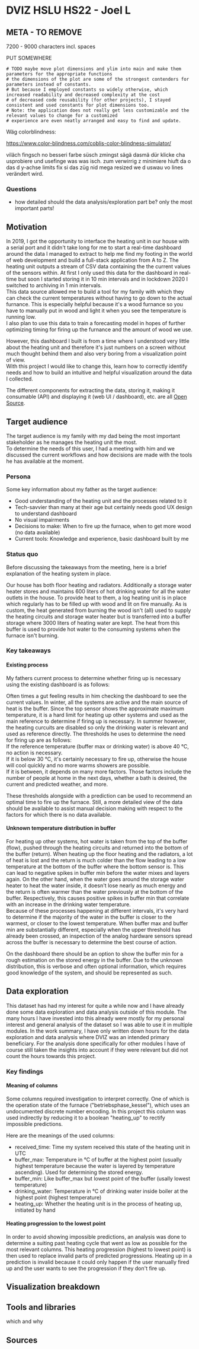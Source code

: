 # DVIZ HSLU HS22 - Joel L

## META - TO REMOVE

7200 - 9000 characters incl. spaces

PUT SOMEWHERE

```
# TODO maybe move plot dimensions and ylim into main and make them parameters for the appropriate functions
# the dimensions of the plot are some of the strongest contenders for parameters instead of constants.
# But because I employed constants so widely otherwise, which increased readability and decreased complexity at the cost
# of decreased code reusability (for other projects), I stayed consistent and used constants for plot dimensions too.
# Note: the application does not really get less customizable and the relevant values to change for a customized
# experience are even neatly arranged and easy to find and update.
```

Wäg colorblindness:

<https://www.color-blindness.com/coblis-color-blindness-simulator/>

viläch fingsch no besseri farbe süsch zmingst sägä dasmä dür klicke cha usprobiere und usefinge was was isch.
zum verwirrig z minimiere hiuft da o das d y-achse limits fix si das züg nid mega resized we d uswau vo lines verändert wird.

### Questions

- how detailed should the data analysis/exploration part be?
  only the most important parts!

## Motivation

In 2019, I got the opportunity to interface the heating unit in our house with a serial port
and it didn't take long for me to start a real-time dashboard around the data I managed to extract
to help me find my footing in the world of web development and build a full-stack application from A to Z.
The heating unit outputs a stream of CSV data containing the the current values of the sensors within.
At first I only used this data for the dashboard in real-time but soon I started storing it in 10 min intervals
and in lockdown 2020 I switched to archiving in 1 min intervals. \
This data source allowed me to build a tool for my family with which they can check the current temperatures
without having to go down to the actual furnance.
This is especially helpful because it's a wood furnance so you have to manually put in wood and
light it when you see the temperature is running low. \
I also plan to use this data to train a forecasting model in hopes of further optimizing timing
for firing up the furnance and the amount of wood we use.

However, this dashboard I built is from a time where I understood very little about the heating unit and therefore it's
just numbers on a screen without much thought behind them and also very boring from a visualization point of view. \
With this project I would like to change this, learn how to correctly identify needs and how to build an
intuitive and helpful visualization around the data I collected.

The different components for extracting the data, storing it, making it consumable (API) and displaying it (web UI / dashboard),
etc. are all [Open Source](https://github.com/Joelius300/HeatingDataMonitor).

## Target audience

The target audience is my family with my dad being the most important stakeholder as he manages the heating unit the most. \
To determine the needs of this user, I had a meeting with him and we discussed the current workflows and how decisions are made
with the tools he has available at the moment.

### Persona

Some key information about my father as the target audience:

- Good understanding of the heating unit and the processes related to it
- Tech-savvier than many at their age but certainly needs good UX design to understand dashboard
- No visual impairments
- Decisions to make: When to fire up the furnace, when to get more wood (no data available)
- Current tools: Knowledge and experience, basic dashboard built by me

### Status quo

Before discussing the takeaways from the meeting, here is a brief explanation of the heating system in place.

Our house has both floor heating and radiators. Additionally a storage water heater stores and maintains 600 liters of hot drinking water for all the water
outlets in the house. To provide heat to them, a log heating unit is in place which regularly has to be filled up with wood and lit on fire manually. As is custom,
the heat generated from burning the wood isn't (all) used to supply the heating circuits and storage water heater but is transferred into a buffer storage where
3000 liters of heating water are kept. The heat from this buffer is used to provide hot water to the consuming systems when the furnace isn't burning.

### Key takeaways

#### Existing process

My fathers current process to determine whether firing up is necessary using the existing dashboard is as follows:

Often times a gut feeling results in him checking the dashboard to see the current values. In winter, all the systems are active and the main source of heat
is the buffer. Since the top sensor shows the approximate maximum temperature, it is a hard limit for heating up other systems and used as the main reference
to determine if firing up is necessary. In summer however, the heating curcuits are disabled so only the drinking water is relevant and used as reference directly.
The thresholds he uses to determine the need for firing up are as follows: \
If the reference temperature (buffer max or drinking water) is above 40 °C, no action is necessary. \
If it is below 30 °C, it's certainly necessary to fire up, otherwise the house will cool quickly and no more warms showers are possible. \
If it is between, it depends on many more factors. Those factors include the number of people at home in the next days, whether a bath is desired,
the current and predicted weather, and more.

These thresholds alongside with a prediction can be used to recommend an optimal time to fire up the furnace. Still, a more detailed view of the data
should be available to assist manual decision making with respect to the factors for which there is no data available.

#### Unknown temperature distribution in buffer

For heating up other systems, hot water is taken from the top of the buffer (flow), pushed through the heating circuits and returned into the bottom of the
buffer (return). When heating up the floor heating and the radiators, a lot of heat is lost and the return is much colder than the flow leading to a low temperature
at the bottom of the buffer where the bottom sensor is. This can lead to negative spikes in buffer min before the water mixes and layers again.
On the other hand, when the water goes around the storage water heater to heat the water inside, it doesn't
lose nearly as much energy and the return is often warmer than the water previously at the bottom of the buffer. Respectively, this causes positive spikes in
buffer min that correlate with an increase in the drinking water temperature. \
Because of these processes happening at different intervals, it's very hard to determine if the majority of the water in the buffer is closer to the warmest,
or closer to the lowest temperature. When buffer max and buffer min are substantially different, especially when the upper threshold has already been crossed,
an inspection of the analog hardware sensors spread across the buffer is necessary to determine the best course of action.

On the dashboard there should be an option to show the buffer min for a rough estimation on the stored energy in the buffer. Due to the unknown distribution,
this is verbose and often optional information, which requires good knowledge of the system, and should be represented as such.

## Data exploration

This dataset has had my interest for quite a while now and I have already done some data exploration
and data analysis outside of this module. The many hours I have invested into this already were mostly
for my personal interest and general analysis of the dataset so I was able to use it in multiple modules.
In the work summary, I have only written down hours for the data exploration and data analysis where
DVIZ was an intended primary beneficiary. For the analysis done specifically for other modules I have of
course still taken the insights into account if they were relevant but did not count the hours towards
this project.

### Key findings

#### Meaning of columns

Some columns required investigation to interpret correctly. One of which is the operation state of the furnace ("betriebsphase_kessel"), which uses an undocumented
discrete number encoding. In this project this column was used indirectly by reducing it to a boolean "heating_up" to rectify impossible predictions.

Here are the meanings of the used columns:

- received_time: Time my system received this state of the heating unit in UTC
- buffer_max: Temperature in °C of buffer at the highest point (usually highest temperature because the water is layered by temperature ascending). Used for determining the stored energy.
- buffer_min: Like buffer_max but lowest point of the buffer (usally lowest temperature)
- drinking_water: Temperature in °C of drinking water inside boiler at the highest point (highest temperature)
- heating_up: Whether the heating unit is in the process of heating up, initiated by hand

#### Heating progression to the lowest point

In order to avoid showing impossible predictions, an analysis was done to determine a suiting past heating cycle that went as low as possible for the most relevant columns.
This heating progression (highest to lowest point) is then used to replace invalid parts of predicted progressions. Heating up in a prediction is invalid because it could
only happen if the user manually fired up and the user wants to see the progression if they don't fire up.

## Visualization breakdown

## Tools and libraries

which and why

## Sources
